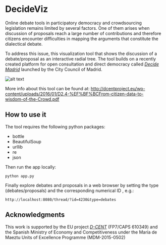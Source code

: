 # DecideViz

Online debate tools in participatory democracy and crowdsourcing legislation remains limited by several factors. One of them arises when discussion of proposals reach a large number of contributions and therefore citizens encounter 
difficulties in mapping the arguments that constitute the dialectical debate. 

To address this issue, this visualization tool that shows the discussion of a debate/proposal as an interactive radial tree. The tool builds on a recently created platform for open consultation and direct democracy called *[Decide Madrid](https://decide.madrid.es/)* launched by the City Council of Madrid. 



![alt text](https://elaragon.files.wordpress.com/2016/01/decidemadrid.png)


More info about this tool can be found at: http://dcentproject.eu/wp-content/uploads/2016/01/D2.4-%EF%BF%BCFrom-citizen-data-to-wisdom-of-the-Crowd.pdf

## How to use it

The tool requires the following python packages:
* bottle
* BeautifulSoup
* urllib
* re
* json

Then run the app locally:

```
python app.py 
```

Finally explore debates and proposals in a web browser by setting the type (debates/proposals) and the corresponding numerical ID , e.g.:
```
http://localhost:8080/thread/?id=4230&type=debates
```




## Acknowledgments
This work is supported by the EU project *[D-CENT](http://dcentproject.eu/)* (FP7/CAPS 610349) and the Spanish Ministry of Economy and Competitiveness under the María de Maeztu Units of Excellence Programme (MDM-2015-0502) 
